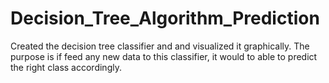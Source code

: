# Decision_Tree_Algorithm_Prediction
Created the decision tree classifier and and visualized it graphically. The purpose is if feed any new data to this classifier, it would to able to predict the right class accordingly.

